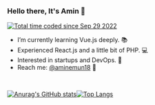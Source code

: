 ### Hello there, It's Amin 👋

[<img src="https://wakatime.com/badge/user/06ea4e7e-6a57-40c1-ad9c-151ac361c86e.svg" alt="Total time coded since Sep 29 2022" />](https://wakatime.com/@06ea4e7e-6a57-40c1-ad9c-151ac361c86e)

-  I’m currently learning Vue.js deeply. 📚
-  Experienced React.js and a little bit of PHP. 💻
-  Interested in startups and DevOps. 🌱
-  Reach me: [@aminemun18](https://t.me/aminemun18) 🤙

<br/>

<!-- [![Anurag's GitHub stats](https://github-readme-stats-ma-mahmudi.vercel.app/api?username=ma-mahmudi&show_icons=true&theme=github_dark&hide_border=true&card_width=400)![Top Langs](https://github-readme-stats-ma-mahmudi.vercel.app/api/top-langs/?username=ma-mahmudi&layout=compact&theme=github_dark&hide_border=true&card_width=350)](https://github.com/MA-Mahmudi)
 -->

 <a href="https://github.com/MA-Mahmudi">
  
![Anurag's GitHub stats](https://github-readme-stats.vercel.app/api?username=ma-mahmudi&show_icons=true&theme=github_dark&hide_border=true&card_width=400&count_private=true)![Top Langs](https://github-readme-stats.vercel.app/api/top-langs/?username=ma-mahmudi&layout=compact&theme=github_dark&hide_border=true&card_width=350)
  
</a>
